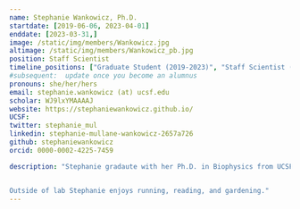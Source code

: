 ```yaml
---
name: Stephanie Wankowicz, Ph.D.
startdate: [2019-06-06, 2023-04-01]
enddate: [2023-03-31,]
image: /static/img/members/Wankowicz.jpg
altimage: /static/img/members/Wankowicz_pb.jpg
position: Staff Scientist
timeline_positions: ["Graduate Student (2019-2023)", "Staff Scientist (2023-)"]
#subsequent:  update once you become an alumnus
pronouns: she/her/hers
email: stephanie.wankowicz (at) ucsf.edu
scholar: WJ9lxYMAAAAJ
website: https://stephaniewankowicz.github.io/
UCSF:
twitter: stephanie_mul
linkedin: stephanie-mullane-wankowicz-2657a726
github: stephaniewankowicz
orcid: 0000-0002-4225-7459

description: "Stephanie gradaute with her Ph.D. in Biophysics from UCSF. She was supported by graduate fellowships from [NSF](http://www.nsfgrfp.org/) and the [UCSF Discovery Fellows Program](https://graduate.ucsf.edu/discovery-fellows-program). Stephanie earned her bachelors degree from the University of Massachusetts, Amherst were she performed research on the economics of the Clean Water Act under Dr. Paul Kolkoswki. Subsequently, she worked as a computational biologist at Dana-Farber Cancer Institute and Broad Institute of MIT and Harvard. There, she worked uncovering the genetic relationships between genetics and response to cancer treatements under [Dr. Eliezer Van Allen](https://vanallenlab.dana-farber.org) and [Dr. Joaquim Bellmunt](http://bellmuntoncologia.com).


Outside of lab Stephanie enjoys running, reading, and gardening."
---
```

